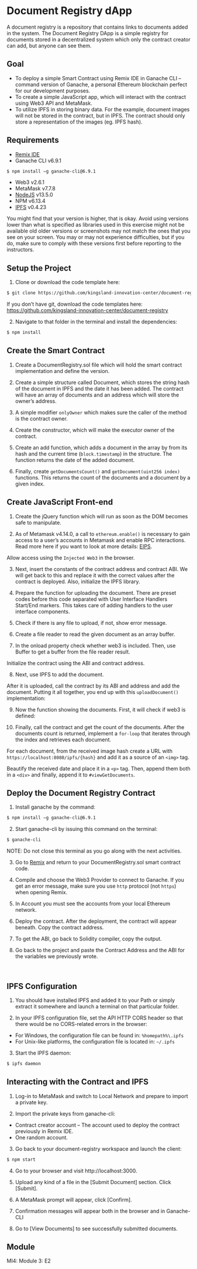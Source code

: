 # Document Registry dApp
A document registry is a repository that contains links to documents added in the system. The Document Registry DApp is a simple registry for documents stored in a decentralized system which only the contract creator can add, but anyone can see them.

## Goal
* To deploy a simple Smart Contract using Remix IDE in Ganache CLI – command version of Ganache, a personal Ethereum blockchain perfect for our development purposes.
* To create a simple JavaScript app, which will interact with the contract using Web3 API and MetaMask.
* To utilize IPFS in storing binary data. For the example, document images will not be stored in the contract, but in IPFS. The contract should only store a representation of the images (eg. IPFS hash).

## Requirements
*	[Remix IDE](https://remix.ethereum.org/)
*	Ganache CLI  v6.9.1
```bash
$ npm install –g ganache-cli@6.9.1
```
*	Web3  v2.6.1
*	MetaMask  v7.7.8
*	[NodeJS](https://nodejs.org/en/download/releases/)  v13.5.0
*	NPM  v6.13.4
*	[IPFS](https://dist.ipfs.io/go-ipfs/v0.4.23)  v0.4.23

You might find that your version is higher, that is okay. Avoid using versions lower than what is specified as libraries used in this exercise might not be available old older versions or screenshots may not match the ones that you see on your screen.
You may or may not experience difficulties, but if you do, make sure to comply with these versions first before reporting to the instructors.

## Setup the Project
1.	Clone or download the code template here:
```bash
$ git clone https://github.com/kingsland-innovation-center/document-registry.git
```
If you don’t have git, download the code templates here:
https://github.com/kingsland-innovation-center/document-registry

2.	Navigate to that folder in the terminal and install the dependencies:
```bash
$ npm install
```

## Create the Smart Contract
1.	Create a DocumentRegistry.sol file which will hold the smart contract implementation and define the version.
 
2.	Create a simple structure called Document, which stores the string hash of the document in IPFS and the date it has been added. The contract will have an array of documents and an address which will store the owner’s address.
 
3.	A simple modifier `onlyOwner` which makes sure the caller of the method is the contract owner.
 
4.	Create the constructor, which will make the executor owner of the contract.
 
5.	Create an add function, which adds a document in the array by from its hash and the current time (`block.timestamp`) in the structure. The function returns the date of the added document.
 
6.	Finally, create `getDocumentsCount()` and `getDocument(uint256 index)` functions. This returns the count of the documents and a document by a given index.
 
## Create JavaScript Front-end
1.	Create the jQuery function which will run as soon as the DOM becomes safe to manipulate.
 

2.	As of Metamask v4.14.0, a call to `ethereum.enable()` is necessary to gain access to a user’s accounts in Metamask and enable RPC interactions. Read more here if you want to look at more details: [EIPS](https://eips.ethereum.org/EIPS/eip-1102).

Allow access using the `Injected Web3` in the browser.

3.	Next, insert the constants of the contract address and contract ABI. We will get back to this and replace it with the correct values after the contract is deployed. Also, initialize the IPFS library.

4.	Prepare the function for uploading the document. There are preset codes before this code separated with User Interface Handlers Start/End markers. This takes care of adding handlers to the user interface components.
 
5.	Check if there is any file to upload, if not, show error message.
 
6.	Create a file reader to read the given document as an array buffer.
 
7.	In the onload property check whether web3 is included.
Then, use Buffer to get a buffer from the file reader result.

Initialize the contract using the ABI and contract address.
 
8.	Next, use IPFS to add the document.

After it is uploaded, call the contract by its ABI and address and add the document.
Putting it all together, you end up with this `uploadDocument()` implementation:
 
9.	Now the function showing the documents. First, it will check if web3 is defined:
 
10.	Finally, call the contract and get the count of the documents.
After the documents count is returned, implement a `for-loop` that iterates through the index and retrieves each document.

For each document, from the received image hash create a URL with `https://localhost:8080/ipfs/{hash}` and add it as a source of an `<img>` tag.

Beautify the received date and place it in a `<p>` tag. Then, append them both in a `<div>` and finally, append it to `#viewGetDocuments`.
 
## Deploy the Document Registry Contract

1.	Install ganache by the command:
```bash
$ npm install –g ganache-cli@6.9.1
```

2.	Start ganache-cli by issuing this command on the terminal:
```bash
$ ganache-cli
```
NOTE: Do not close this terminal as you go along with the next activities.

3.	Go to [Remix](remix.ethereum.org) and return to your DocumentRegistry.sol smart contract code.

4.	Compile and choose the Web3 Provider to connect to Ganache. If you get an error message, make sure you use `http` protocol (not `https`) when opening Remix. 

5.	In Account you must see the accounts from your local Ethereum network.

6.	Deploy the contract. After the deployment, the contract will appear beneath. Copy the contract address.

7.	To get the ABI, go back to Solidity compiler, copy the output.
 
8.	Go back to the project and paste the Contract Address and the ABI for the variables we previously wrote.
 
 
## IPFS Configuration
1.	You should have installed IPFS and added it to your Path or simply extract it somewhere and launch a terminal on that particular folder.
 

2.	In your IPFS configuration file, set the API HTTP CORS header so that there would be no CORS-related errors in the browser:
* For Windows, the configuration file can be found in:		 `%homepath%\.ipfs`
* For Unix-like platforms, the configuration file is located in:	 `~/.ipfs`
 

3.	Start the IPFS daemon:
```bash
$ ipfs daemon
```
 
## Interacting with the Contract and IPFS
1.	Log-in to MetaMask and switch to Local Network and prepare to import a private key.

2.	Import the private keys from ganache-cli:
* Contract creator account – The account used to deploy the contract previously in Remix IDE.
*	One random account.
 
3.	Go back to your document-registry workspace and launch the client:
```bash
$ npm start
```

4.	Go to your browser and visit http://localhost:3000.

5.	Upload any kind of a file in the [Submit Document] section. Click [Submit].
 
6.	A MetaMask prompt will appear, click [Confirm].

7.	Confirmation messages will appear both in the browser and in Ganache-CLI
 
8.	Go to [View Documents] to see successfully submitted documents.

## Module
MI4: Module 3: E2
